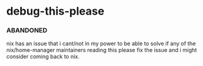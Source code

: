 # debug-this-please


### ABANDONED
nix has an issue that i cant/not in my power to be able to solve if any of the nix/home-manager maintainers reading this please fix the issue and i might consider coming back to nix.






